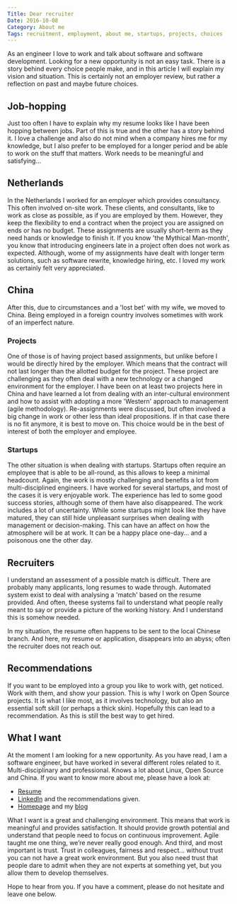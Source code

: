 ```yaml
---
Title: Dear recruiter
Date: 2016-10-08
Category: About me
Tags: recruitment, employment, about me, startups, projects, choices
---
```


As an engineer I love to work and talk about software and software development.
Looking for a new opportunity is not an easy task. There is a story behind every
choice people make, and in this article I will explain my vision and situation.
This is certainly not an employer review, but rather a reflection on past and
maybe future choices.

## Job-hopping
Just too often I have to explain why my resume looks like I have been hopping
between jobs. Part of this is true and the other has a story behind it. I love a
challenge and also do not mind when a company hires me for my knowledge, but I
also prefer to be employed for a longer period and be able to work on the stuff
that matters. Work needs to be meaningful and satisfying... 

## Netherlands
In the Netherlands I worked for an employer which provides consultancy. This
often involved on-site work. These clients, and consultants, like to work as
close as possible, as if you are employed by them. However, they keep the
flexibility to end a contract when the project you are assigned on ends or has
no budget. These assignments are usually short-term as they need hands or
knowledge to finish it. If you know 'the Mythical Man-month', you know that
introducing engineers late in a project often does not work as expected.
Although, wome of my assignments have dealt with longer term solutions, such as
software rewrite, knowledge hiring, etc. I loved my work as certainly felt very
appreciated.

## China
After this, due to circumstances and a 'lost bet' with my wife, we moved to
China. Being employed in a foreign country involves sometimes with work of an
imperfect nature.

### Projects
One of those is of having project based assignments, but unlike before I would
be directly hired by the employer. Which means that the contract will not last
longer than the allotted budget for the project. These project are challenging
as they often deal with a new technology or a changed environment for the
employer. I have been on at least two projects here in China and have learned a
lot from dealing with an inter-cultural environment and how to assist with
adopting a more 'Western' approach to management (agile methodology).
Re-assignments were discussed, but often involved a big change in work or other
less than ideal propositions. If in that case there is no fit anymore, it is
best to move on. This choice would be in the best of interest of both the
employer and employee.

### Startups
The other situation is when dealing with startups. Startups often require an
employee that is able to be all-round, as this allows to keep a minimal
headcount. Again, the work is mostly challenging and benefits a lot from
multi-disciplined engineers. I have worked for several startups, and most of
the cases it is very enjoyable work. The experience has led to some good
success stories, although some of them have also disappeared. The work includes
a lot of uncertainty. While some startups might look like they have matured,
they can still hide unpleasant surprises when dealing with management or
decision-making. This can have an affect on how the atmosphere will be at work.
It can be a happy place one-day... and a poisonous one the other day.

## Recruiters
I understand an assessment of a possible match is difficult. There are probably
many applicants, long resumes to wade through. Automated system exist to deal
with analysing a 'match' based on the resume provided. And often, theese
systems fail to understand what people really meant to say or provide a picture
of the working history. And I understand this is somehow needed.

In my situation, the resume often happens to be sent to the local Chinese
branch. And here, my resume or application, disappears into an abyss; often the
recruiter does not reach out. 

## Recommendations
If you want to be employed into a group you like to work with, get noticed.
Work with them, and show your passion. This is why I work on Open Source
projects. It is what I like most, as it involves technology, but also an
essential soft skill (or perhaps a thick skin). Hopefully this can lead to a
recommendation. As this is still the best way to get hired.

## What I want
At the moment I am looking for a new opportunity. As you have read, I am a
software engineer, but have worked in several different roles related to it.
Multi-disciplinary and professional. Knows a lot about Linux, Open Source and
China. If you want to know more about me, please have a look at:

  * [Resume](https://gbraad.nl/resume)
  * [LinkedIn](https://linkedin.com/in/gbraad) and the recommendations given.
  * [Homepage](https://gbraad.nl) and my [blog](http://gbraad.nl/blog/)

What I want is a great and challenging environment. This means that work is
meaningful and provides satisfaction. It should provide growth potential and
understand that people need to focus on continuous improvement. Agile taught
me one thing, we’re never really good enough. And third, and most important is
trust. Trust in colleagues, fairness and respect... without trust you can not
have a great work environment. But you also need trust that people dare to
admit when they are not experts at something yet, but you allow them to develop
themselves.

Hope to hear from you. If you have a comment, please do not hesitate and leave
one below.

